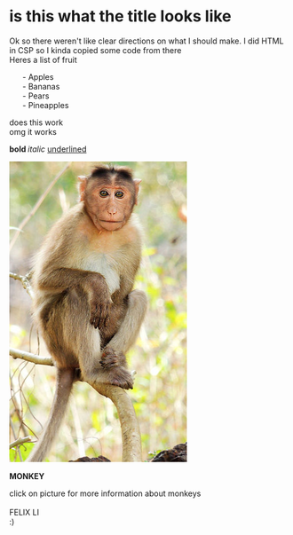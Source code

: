 # is this what the title looks like
<!DOCTYPE html>
<HTML>
<HEAD>
</HEAD>
<BODY>
Ok so there weren't like clear directions on what I should make. I did HTML in CSP so I kinda copied some code from there<BR>
Heres a list of fruit
<UL>
- Apples <BR>
- Bananas <BR>
- Pears <BR>
- Pineapples <BR>
</UL>

does this work <BR>
omg it works <BR>

<B> bold </B> <I> italic </I> <U> underlined </U>

<A HREF="https://en.wikipedia.org/wiki/Monkey"><IMG SRC="images/monkey.jpg"></A> <BR>

<B> MONKEY </B> <BR>

click on picture for more information about monkeys <BR>
<BR>
FELIX LI <BR>
:)


</BODY>
</HTML>


